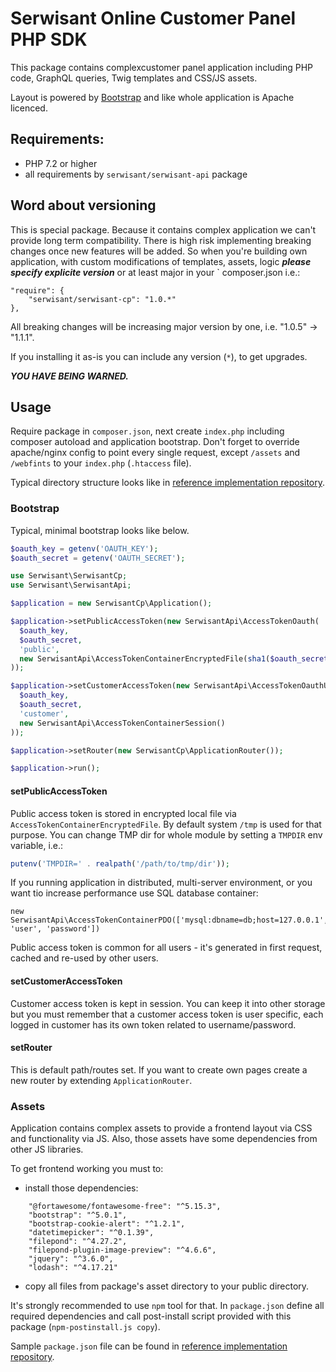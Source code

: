 # Serwisant Online Customer Panel PHP SDK

This package contains complexcustomer panel application including PHP code, GraphQL queries, Twig templates and CSS/JS
assets.

Layout is powered by  [Bootstrap](https://getbootstrap.com/) and like whole application is Apache licenced.

## Requirements:

* PHP 7.2 or higher
* all requirements by `serwisant/serwisant-api` package

## Word about versioning

This is special package. Because it contains complex application we can't provide long term compatibility. There is high
risk implementing breaking changes once new features will be added. So when you're building own application, with custom
modifications of templates, assets, logic ***please specify explicite version*** or at least major in your `
composer.json i.e.:

```
"require": {
    "serwisant/serwisant-cp": "1.0.*"
},
```

All breaking changes will be increasing major version by one, i.e. "1.0.5" -> "1.1.1".

If you installing it as-is you can include any version (`*`), to get upgrades.

***YOU HAVE BEING WARNED.***

## Usage

Require package in `composer.json`, next create `index.php` including composer autoload and application bootstrap. Don't
forget to override apache/nginx config to point every single request, except `/assets` and `/webfints` to
your `index.php` (`.htaccess` file).

Typical directory structure looks like
in [reference implementation repository](https://github.com/SerwisantOnline/serwisant-cp-php).

### Bootstrap

Typical, minimal bootstrap looks like below.

```php
$oauth_key = getenv('OAUTH_KEY');
$oauth_secret = getenv('OAUTH_SECRET');

use Serwisant\SerwisantCp;
use Serwisant\SerwisantApi;

$application = new SerwisantCp\Application();

$application->setPublicAccessToken(new SerwisantApi\AccessTokenOauth(
  $oauth_key,
  $oauth_secret,
  'public',
  new SerwisantApi\AccessTokenContainerEncryptedFile(sha1($oauth_secret))
));

$application->setCustomerAccessToken(new SerwisantApi\AccessTokenOauthUserCredentials(
  $oauth_key,
  $oauth_secret,
  'customer',
  new SerwisantApi\AccessTokenContainerSession()
));

$application->setRouter(new SerwisantCp\ApplicationRouter());

$application->run();
```

#### setPublicAccessToken

Public access token is stored in encrypted local file via `AccessTokenContainerEncryptedFile`. By default system `/tmp`
is used for that purpose. You can change TMP dir for whole module by setting a `TMPDIR` env variable, i.e.:

```php
putenv('TMPDIR=' . realpath('/path/to/tmp/dir'));
```

If you running application in distributed, multi-server environment, or you want tio increase performance use SQL
database container:

```
new SerwisantApi\AccessTokenContainerPDO(['mysql:dbname=db;host=127.0.0.1', 'user', 'password'])
```

Public access token is common for all users - it's generated in first request, cached and re-used by other users.

#### setCustomerAccessToken

Customer access token is kept in session. You can keep it into other storage but you must remember that a customer
access token is user specific, each logged in customer has its own token related to username/password.

#### setRouter

This is default path/routes set. If you want to create own pages create a new router by extending `ApplicationRouter`.

### Assets

Application contains complex assets to provide a frontend layout via CSS and functionality via JS. Also, those assets
have some dependencies from other JS libraries.

To get frontend working you must to:

- install those dependencies:

```
    "@fortawesome/fontawesome-free": "^5.15.3",
    "bootstrap": "^5.0.1",
    "bootstrap-cookie-alert": "^1.2.1",
    "datetimepicker": "^0.1.39",
    "filepond": "^4.27.2",
    "filepond-plugin-image-preview": "^4.6.6",
    "jquery": "^3.6.0",
    "lodash": "^4.17.21"
```

- copy all files from package's asset directory to your public directory.

It's strongly recommended to use `npm` tool for that. In `package.json` define all required dependencies and call
post-install script provided with this package (`npm-postinstall.js copy`).

Sample  `package.json` file can be found
in [reference implementation repository](https://github.com/SerwisantOnline/serwisant-cp-php/blob/main/package.json).
